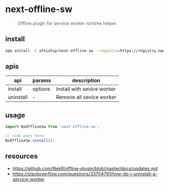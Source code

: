 # next-offline-sw
> Offline plugin for service worker runtime helper.

## install
```bash
npm install -S afeiship/next-offline-sw --registry=https://registry.npm.taobao.org
```

## apis
| api       | params  | description                |
| --------- | ------- | -------------------------- |
| install   | options | Install with sevice worker |
| uninstall | -       | Remove all sevice worker   |

## usage
```js
import NxOfflineSw from 'next-offline-sw';

// code goes here:
NxOfflineSw.install();
```

## resources
- https://github.com/NekR/offline-plugin/blob/master/docs/updates.md
- https://stackoverflow.com/questions/33704791/how-do-i-uninstall-a-service-worker
